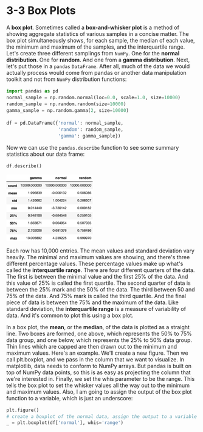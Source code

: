 # 3-3 Box Plots

A **box plot**. Sometimes called a **box-and-whisker plot** is a method of showing aggregate statistics of various samples in a concise matter. The box plot simultaneously shows, for each sample, the median of each value, the minimum and maximum of the samples, and the interquartile range. Let's create three different samplings from `NumPy`. One for the **normal distribution**. One for **random**. And one from a **gamma distribution**. Next, let's put those in a `pandas` `DataFrame`. After all, much of the data we would actually process would come from pandas or another data manipulation toolkit and not from `NumPy` distribution functions:

```python
import pandas as pd
normal_sample = np.random.normal(loc=0.0, scale=1.0, size=10000)
random_sample = np.random.random(size=10000)
gamma_sample = np.random.gamma(2, size=10000)

df = pd.DataFrame({'normal': normal_sample, 
                   'random': random_sample, 
                   'gamma': gamma_sample})
```

Now we can use the `pandas.describe` function to see some summary statistics about our data frame:

```python
df.describe()
```

<img src='https://github.com/siyinghan/Notes/raw/master/Applied%20Data%20Science%20with%20Python%20(Coursera%20Specialization)/02%20Applied%20Plotting%2C%20Charting%20%26%20Data%20Representation%20in%20Python/Image/081.png' alt='081' width='45%' />

Each row has 10,000 entries. The mean values and standard deviation vary heavily. The minimal and maximum values are showing, and there's three different percentage values. These percentage values make up what's called the **interquartile range**. There are four different quarters of the data. The first is between the minimal value and the first 25% of the data. And this value of 25% is called the first quartile. The second quarter of data is between the 25% mark and the 50% of the data. The third between 50 and 75% of the data. And 75% mark is called the third quartile. And the final piece of data is between the 75% and the maximum of the data. Like standard deviation, the **interquartile range** is a measure of variability of data. And it's common to plot this using a box plot.

In a box plot, the **mean**, or the **median**, of the data is plotted as a straight line. Two boxes are formed, one above, which represents the 50% to 75% data group, and one below, which represents the 25% to 50% data group. Thin lines which are capped are then drawn out to the minimum and maximum values. Here's an example. We'll create a new figure. Then we call plt.boxplot, and we pass in the column that we want to visualize. In matplotlib, data needs to conform to NumPy arrays. But pandas is built on top of NumPy data points, so this is as easy as projecting the column that we're interested in. Finally, we set the whis parameter to be the range. This tells the box plot to set the whisker values all the way out to the minimum and maximum values. Also, I am going to assign the output of the box plot function to a variable, which is just an underscore:

```python
plt.figure()
# create a boxplot of the normal data, assign the output to a variable to supress output
_ = plt.boxplot(df['normal'], whis='range')
```

